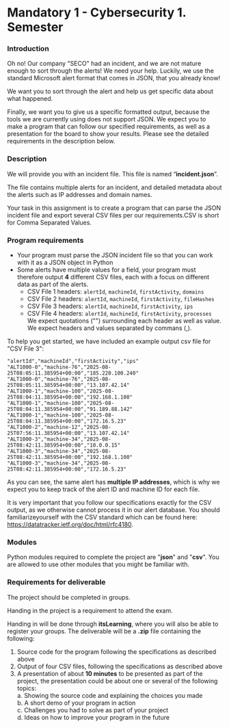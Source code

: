 # Mandatory 1 - Cybersecurity 1. Semester

### Introduction
Oh no! Our company "SECO" had an incident, and we are not mature enough to sort through the alerts! We need your help. Luckily, we use the standard Microsoft alert format that comes in JSON, that you already know!

We want you to sort through the alert and help us get specific data about what happened.

Finally, we want you to give us a specific formatted output, because the tools we are currently using does not support JSON. We expect you to make a program that can follow our specified requirements, as well as a presentation for the board to show your results. Please see the detailed requirements in the description below.

### Description
We will provide you with an incident file. This file is named “**incident.json**”.

The file contains multiple alerts for an incident, and detailed metadata about the alerts such as IP addresses and domain names.

Your task in this assignment is to create a program that can parse the JSON incident file and export several CSV files per our requirements.CSV is short for Comma Separated Values.

### Program requirements
- Your program must parse the JSON incident file so that you can work with it as a JSON object in Python
- Some alerts have multiple values for a field, your program must therefore output **4** different CSV files, each with a focus on different data as part of the alerts.
    - CSV File 1 headers: `alertId`, `machineId`, `firstActivity`, `domains`
    - CSV File 2 headers: `alertId`, `machineId`, `firstActivity`, `fileHashes`
    - CSV File 3 headers: `alertId`, `machineId`, `firstActivity`, `ips`
    - CSV File 4 headers: `alertId`, `machineId`, `firstActivity`, `processes`  
We expect quotations ("") surrounding each header as well as value.  
We expect headers and values separated by commans (,).

To help you get started, we have included an example output csv file for "CSV File 3":
```
"alertId","machineId","firstActivity","ips"
"ALT1000-0","machine-76","2025-08-25T08:05:11.385954+00:00","185.220.100.240"
"ALT1000-0","machine-76","2025-08-25T08:05:11.385954+00:00","13.107.42.14"
"ALT1000-1","machine-100","2025-08-25T08:04:11.385954+00:00","192.168.1.100"
"ALT1000-1","machine-100","2025-08-25T08:04:11.385954+00:00","91.189.88.142"
"ALT1000-1","machine-100","2025-08-25T08:04:11.385954+00:00","172.16.5.23"
"ALT1000-2","machine-12","2025-08-25T07:56:11.385954+00:00","13.107.42.14"
"ALT1000-3","machine-34","2025-08-25T08:42:11.385954+00:00","10.0.0.15"
"ALT1000-3","machine-34","2025-08-25T08:42:11.385954+00:00","192.168.1.100"
"ALT1000-3","machine-34","2025-08-25T08:42:11.385954+00:00","172.16.5.23"
```
As you can see, the same alert has **multiple IP addresses**, which is why we expect you to keep track of the alert ID and machine ID for each file.

It is very important that you follow our specifications exactly for the CSV output, as we otherwise cannot process it in our alert database. You should familiarizeyourself with the CSV standard which can be found here: https://datatracker.ietf.org/doc/html/rfc4180.

### Modules
Python modules required to complete the project are "**json**" and "**csv**". You are allowed to use other modules that you might be familiar with.

### Requirements for deliverable
The project should be completed in groups.

Handing in the project is a requirement to attend the exam.

Handing in will be done through **itsLearning**, where you will also be able to register your groups. The deliverable will be a **.zip** file containing the following:

1. Source code for the program following the specifications as described above
2. Output of four CSV files, following the specifications as described above
3. A presentation of about **10 minutes** to be presented as part of the project, the presentation could be about one or several of the following topics:  
    a. Showing the source code and explaining the choices you made  
    b. A short demo of your program in action  
    c. Challenges you had to solve as part of your project  
    d. Ideas on how to improve your program in the future  
